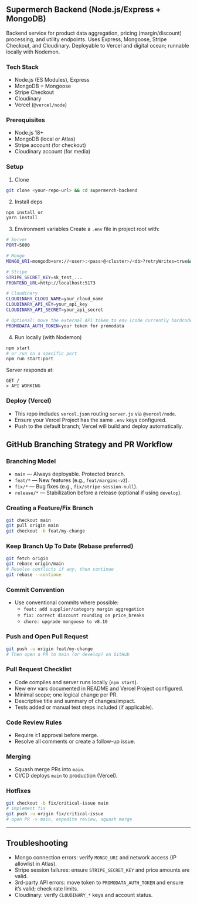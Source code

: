 ## Supermerch Backend (Node.js/Express + MongoDB)

Backend service for product data aggregation, pricing (margin/discount) processing, and utility endpoints. Uses Express, Mongoose, Stripe Checkout, and Cloudinary. Deployable to Vercel and digital ocean; runnable locally with Nodemon.

### Tech Stack

- Node.js (ES Modules), Express
- MongoDB + Mongoose
- Stripe Checkout
- Cloudinary
- Vercel (`@vercel/node`)

### Prerequisites

- Node.js 18+
- MongoDB (local or Atlas)
- Stripe account (for checkout)
- Cloudinary account (for media)

### Setup

1. Clone

```bash
git clone <your-repo-url> && cd supermerch-backend
```

2. Install deps

```bash
npm install or
yarn install
```

3. Environment variables
   Create a `.env` file in project root with:

```bash
# Server
PORT=5000

# Mongo
MONGO_URI=mongodb+srv://<user>:<pass>@<cluster>/<db>?retryWrites=true&w=majority

# Stripe
STRIPE_SECRET_KEY=sk_test_...
FRONTEND_URL=http://localhost:5173

# Cloudinary
CLOUDINARY_CLOUD_NAME=your_cloud_name
CLOUDINARY_API_KEY=your_api_key
CLOUDINARY_API_SECRET=your_api_secret

# Optional: move the external API token to env (code currently hardcoded)
PROMODATA_AUTH_TOKEN=your token for promodata
```

4. Run locally (with Nodemon)

```bash
npm start
# or run on a specific port
npm run start:port
```

Server responds at:

```
GET /
> API WORKING
```

### Deploy (Vercel)

- This repo includes `vercel.json` routing `server.js` via `@vercel/node`.
- Ensure your Vercel Project has the same `.env` keys configured.
- Push to the default branch; Vercel will build and deploy automatically.

## GitHub Branching Strategy and PR Workflow

### Branching Model

- `main` — Always deployable. Protected branch.
- `feat/*` — New features (e.g., `feat/margins-v2`).
- `fix/*` — Bug fixes (e.g., `fix/stripe-session-null`).
- `release/*` — Stabilization before a release (optional if using `develop`).

### Creating a Feature/Fix Branch

```bash
git checkout main
git pull origin main
git checkout -b feat/my-change
```

### Keep Branch Up To Date (Rebase preferred)

```bash
git fetch origin
git rebase origin/main
# Resolve conflicts if any, then continue
git rebase --continue
```

### Commit Convention

- Use conventional commits where possible:
  - `feat: add supplier/category margin aggregation`
  - `fix: correct discount rounding on price_breaks`
  - `chore: upgrade mongoose to v8.10`

### Push and Open Pull Request

```bash
git push -u origin feat/my-change
# Then open a PR to main (or develop) on GitHub
```

### Pull Request Checklist

- Code compiles and server runs locally (`npm start`).
- New env vars documented in README and Vercel Project configured.
- Minimal scope; one logical change per PR.
- Descriptive title and summary of changes/impact.
- Tests added or manual test steps included (if applicable).

### Code Review Rules

- Require ≥1 approval before merge.
- Resolve all comments or create a follow-up issue.

### Merging

- Squash merge PRs into `main`.
- CI/CD deploys `main` to production (Vercel).

### Hotfixes

```bash
git checkout -b fix/critical-issue main
# implement fix
git push -u origin fix/critical-issue
# open PR -> main, expedite review, squash merge
```

---

## Troubleshooting

- Mongo connection errors: verify `MONGO_URI` and network access (IP allowlist in Atlas).
- Stripe session failures: ensure `STRIPE_SECRET_KEY` and price amounts are valid.
- 3rd-party API errors: move token to `PROMODATA_AUTH_TOKEN` and ensure it’s valid; check rate limits.
- Cloudinary: verify `CLOUDINARY_*` keys and account status.
